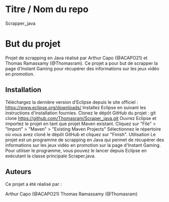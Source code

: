 # Titre / Nom du repo
Scrapper_java

# But du projet
Projet de scrapping en Java réalisé par Arthur Capo (@ACAPO21) et Thomas Ramassamy (@Thomasram). Ce projet a pour but de scrapper la page d'Instant Gaming pour récupérer des informations sur les jeux vidéo en promotion.

## Installation
Téléchargez la dernière version d'Eclipse depuis le site officiel : https://www.eclipse.org/downloads/
Installez Eclipse en suivant les instructions d'installation fournies.
Clonez le dépôt GitHub du projet : git clone https://github.com/Thomasram/Scraper_java.git
Ouvrez Eclipse et importez le projet en tant que projet Maven existant.
Cliquez sur "File" > "Import" > "Maven" > "Existing Maven Projects"
Sélectionnez le répertoire où vous avez cloné le dépôt GitHub et cliquez sur "Finish".
Utilisation
Le projet est un programme de scrapping en Java qui permet de récupérer des informations sur les jeux vidéo en promotion sur la page d'Instant Gaming. Pour utiliser le programme, vous pouvez le lancer depuis Eclipse en exécutant la classe principale Scraper.java.

## Auteurs
Ce projet a été réalisé par :

Arthur Capo (@ACAPO21)
Thomas Ramassamy (@Thomasram)